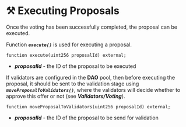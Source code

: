 # ⚒ Executing Proposals

Once the voting has been successfully completed, the proposal can be executed.

Function ***`execute()`*** is used for executing a proposal.

```solidity
function execute(uint256 proposalId) external;
```
- ***proposalId*** - the ID of the proposal to be executed

If validators are configured in the **DAO** pool, then before executing the proposal, it should be sent to the validation stage using ***`moveProposalToValidators()`***, where the validators will decide whether to approve this offer or not (see ***Validators/Voting***).

```solidity
function moveProposalToValidators(uint256 proposalId) external;
```
- ***proposalId*** - the ID of the proposal to be send for validation